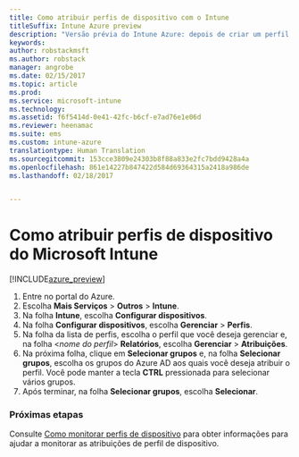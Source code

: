```yaml
---
title: Como atribuir perfis de dispositivo com o Intune
titleSuffix: Intune Azure preview
description: "Versão prévia do Intune Azure: depois de criar um perfil de dispositivo do Intune, use este tópico para saber como atribuí-lo a dispositivos."
keywords: 
author: robstackmsft
ms.author: robstack
manager: angrobe
ms.date: 02/15/2017
ms.topic: article
ms.prod: 
ms.service: microsoft-intune
ms.technology: 
ms.assetid: f6f5414d-0e41-42fc-b6cf-e7ad76e1e06d
ms.reviewer: heenamac
ms.suite: ems
ms.custom: intune-azure
translationtype: Human Translation
ms.sourcegitcommit: 153cce3809e24303b8f88a833e2fc7bdd9428a4a
ms.openlocfilehash: 861e14227b847422d584d69364315a2418a986de
ms.lasthandoff: 02/18/2017


---
```


# <a name="how-to-assign-microsoft-intune-device-profiles"></a>Como atribuir perfis de dispositivo do Microsoft Intune

[!INCLUDE[azure_preview](../includes/azure_preview.md)]


1. Entre no portal do Azure.
2. Escolha **Mais Serviços** > **Outros** > **Intune**.
3. Na folha **Intune**, escolha **Configurar dispositivos**.
1. Na folha **Configurar dispositivos**, escolha **Gerenciar** > **Perfis**.
2. Na folha da lista de perfis, escolha o perfil que você deseja gerenciar e, na folha <*nome do perfil*> **Relatórios**, escolha **Gerenciar** > **Atribuições**.
3. Na próxima folha, clique em **Selecionar grupos** e, na folha **Selecionar grupos**, escolha os grupos do Azure AD aos quais você deseja atribuir o perfil. Você pode manter a tecla **CTRL** pressionada para selecionar vários grupos.
4. Após terminar, na folha **Selecionar grupos**, escolha **Selecionar**.

### <a name="next-steps"></a>Próximas etapas
Consulte [Como monitorar perfis de dispositivo](how-to-monitor-device-profiles.md) para obter informações para ajudar a monitorar as atribuições de perfil de dispositivo.

